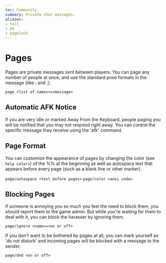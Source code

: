 ```yaml
---
toc: Community
summary: Private chat messages.
aliases:
- tell
- pm
- pagelock
---
```

# Pages

Pages are private messages sent between players.  You can page any number of people at once, and use the standard pose formats in the message (like : and ;).

`page <list of names>=<message>`

## Automatic AFK Notice

If you are very idle or marked Away From the Keyboard, people paging you will be notified that you may not respond right away.  You can control the specific message they receive using the 'afk' command.


## Page Format

You can customize the appearance of pages by changing the color (see `help colors`) of the %% at the beginning as well as autospace text that appears before every page (such as a blank line or other marker).

`page/autospace <text before pages>`
`page/color <ansi code>`

## Blocking Pages

If someone is annoying you so much you feel the need to block them, you should report them to the game admin.  But while you're waiting for them to deal with it, you can block the harasser by ignoring them.

`page/ignore <name>=<on or off>`

If you don't want to be bothered by pages at all, you can mark yourself as 'do not disturb' and incoming pages will be blocked with a message to the sender.

`page/dnd <on or off>`